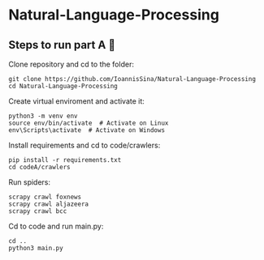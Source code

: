 # Natural-Language-Processing

## Steps to run part A :runner:

Clone repository and cd to the folder:
~~~
git clone https://github.com/IoannisSina/Natural-Language-Processing
cd Natural-Language-Processing
~~~

Create virtual enviroment and activate it:
~~~
python3 -m venv env
source env/bin/activate  # Activate on Linux
env\Scripts\activate  # Activate on Windows
~~~

Install requirements and cd to code/crawlers:
~~~
pip install -r requirements.txt
cd codeA/crawlers
~~~

Run spiders:
~~~
scrapy crawl foxnews
scrapy crawl aljazeera
scrapy crawl bcc
~~~

Cd to code and run main.py:
~~~
cd ..
python3 main.py
~~~
